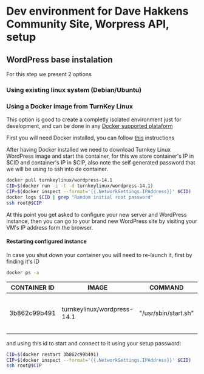 # Dev environment for Dave Hakkens Community Site, Worpress API, setup
## WordPress base instalation
For this step we present 2 options
### Using existing linux system (Debian/Ubuntu)
### Using a Docker image from TurnKey Linux
This option is good to create a completly isolated environment just for development, and can be done in any [Docker supported plataform](https://docs.docker.com/engine/installation/#platform-support-matrix)

First you will need Docker installed, you can follow [this](https://docs.docker.com/engine/installation/linux/debian/#install-using-the-repository) instructions

After having Docker installed we need to download Turnkey Linux WordPress image and start the container, for this we store container's IP in $CID and container's IP in $CIP, also note the self generated password that we will be using to ssh into de container.

```bash
docker pull turnkeylinux/wordpress-14.1
CID=$(docker run -i -t -d turnkeylinux/wordpress-14.1)
CIP=$(docker inspect --format='{{.NetworkSettings.IPAddress}}' $CID)
docker logs $CID | grep "Random initial root password"
ssh root@$CIP
```

At this point you get asked to configure your new server and WordPress instance, then you can go to your brand new WordPress site by visiting your VM's IP address form the browser.

#### Restarting configured instance
In case you shut down your container you will need to re-launch it, first by finding it's ID

```bash
docker ps -a
```
CONTAINER ID | IMAGE | COMMAND | CREATED | STATUS | PORTS | NAMES
------------ | ------------- | ------------ | ------------- | ------------ | ------------- | ------------
3b862c99b491 | turnkeylinux/wordpress-14.1 | "/usr/sbin/start.sh" | 22 hours ago | Exited (137) 21 hours ago |  | zealous_khorana

and using this id to start and connect to it using your setup password:

```bash
CID=$(docker restart 3b862c99b491)
CIP=$(docker inspect --format='{{.NetworkSettings.IPAddress}}' $CID)
ssh root@$CIP
```
